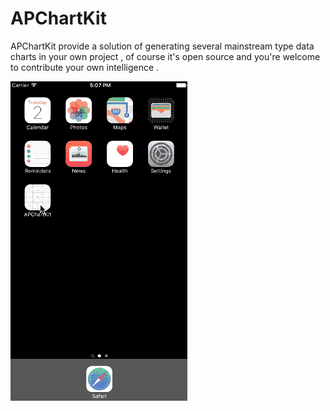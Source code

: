 # APChartKit
APChartKit provide a solution of generating several mainstream type data charts in your own project , of course it's open source and you're welcome to contribute your own intelligence .  


![](APChartDemo.gif)